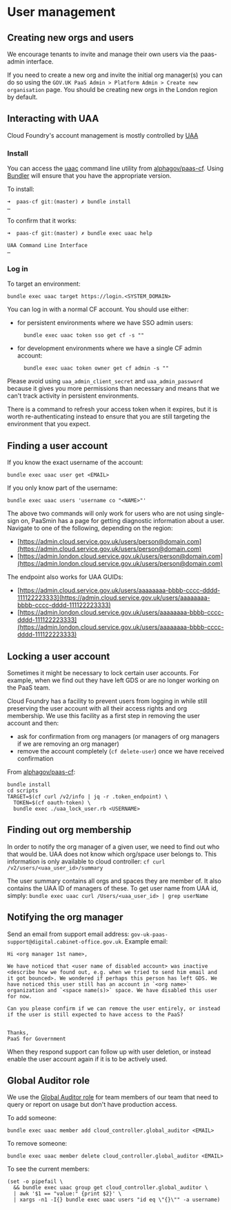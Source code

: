 # User management

## Creating new orgs and users

We encourage tenants to invite and manage their own users via the paas-admin interface.

If you need to create a new org and invite the initial org manager(s) you can do so using the `GOV.UK PaaS Admin > Platform Admin > Create new organisation` page. You should be creating new orgs in the London region by default.

## Interacting with UAA

Cloud Foundry's account management is mostly controlled by [UAA][]

[UAA]: https://github.com/cloudfoundry/uaa

### Install

You can access the [uaac][] command line utility from
[alphagov/paas-cf][paas-cf]. Using [Bundler][] will ensure that you have the
appropriate version.

[uaac]: https://github.com/cloudfoundry/cf-uaac
[paas-cf]: https://github.com/alphagov/paas-cf
[Bundler]: http://bundler.io/

To install:

```
➜  paas-cf git:(master) ✗ bundle install
…
```

To confirm that it works:

```
➜  paas-cf git:(master) ✗ bundle exec uaac help

UAA Command Line Interface
…
```

### Log in

To target an environment:

    bundle exec uaac target https://login.<SYSTEM_DOMAIN>

You can log in with a normal CF account. You should use either:

- for persistent environments where we have SSO admin users:

        bundle exec uaac token sso get cf -s ""

- for development environments where we have a single CF admin account:

        bundle exec uaac token owner get cf admin -s ""

Please avoid using `uaa_admin_client_secret` and `uaa_admin_password`
because it gives you more permissions than necessary and means that we can't
track activity in persistent environments.

There is a command to refresh your access token when it expires, but it is
worth re-authenticating instead to ensure that you are still targeting the
environment that you expect.

## Finding a user account

If you know the exact username of the account:

    bundle exec uaac user get <EMAIL>

If you only know part of the username:

    bundle exec uaac users 'username co "<NAME>"'

The above two commands will only work for users who are not using single-sign
on, PaaSmin has a page for getting diagnostic information about a user.
Navigate to one of the following, depending on the region:

- [https://admin.cloud.service.gov.uk/users/person@domain.com](https://admin.cloud.service.gov.uk/users/person@domain.com)
- [https://admin.london.cloud.service.gov.uk/users/person@domain.com](https://admin.london.cloud.service.gov.uk/users/person@domain.com)

The endpoint also works for UAA GUIDs:

- [https://admin.cloud.service.gov.uk/users/aaaaaaaa-bbbb-cccc-dddd-111122223333](https://admin.cloud.service.gov.uk/users/aaaaaaaa-bbbb-cccc-dddd-111122223333)
- [https://admin.london.cloud.service.gov.uk/users/aaaaaaaa-bbbb-cccc-dddd-111122223333](https://admin.london.cloud.service.gov.uk/users/aaaaaaaa-bbbb-cccc-dddd-111122223333)

## Locking a user account

Sometimes it might be necessary to lock certain user accounts. For example, when we find out they have left GDS or are no longer working on the PaaS team. 

Cloud Foundry has a facility to prevent users from logging in while still preserving the user account with all their access rights and org membership. We use this facility as a first step in removing the user account and then:

* ask for confirmation from org managers (or managers of org managers if we are removing an org manager)
* remove the account completely (`cf delete-user`) once we have received confirmation

From [alphagov/paas-cf](https://github.com/alphagov/paas-cf):

```
bundle install
cd scripts
TARGET=$(cf curl /v2/info | jq -r .token_endpoint) \
  TOKEN=$(cf oauth-token) \
  bundle exec ./uaa_lock_user.rb <USERNAME>
```

## Finding out org membership

In order to notify the org manager of a given user, we need to find out who that would be. UAA does not know which org/space user belongs to. This information is only available to cloud controller: `cf curl /v2/users/<uaa_user_id>/summary`

The user summary contains all orgs and spaces they are member of. It also contains the UAA ID of managers of these. To get user name from UAA id, simply: `bundle exec uaac curl /Users/<uaa_user_id> | grep userName`

## Notifying the org manager

Send an email from support email address: `gov-uk-paas-support@digital.cabinet-office.gov.uk`. Example email:

```
Hi <org manager 1st name>,

We have noticed that <user name of disabled account> was inactive <describe how we found out, e.g. when we tried to send him email and it got bounced>. We wondered if perhaps this person has left GDS. We have noticed this user still has an account in `<org name>` organization and `<space name(s)>` space. We have disabled this user for now.

Can you please confirm if we can remove the user entirely, or instead if the user is still expected to have access to the PaaS?


Thanks,
PaaS for Government
```

When they respond support can follow up with user deletion, or instead enable the user account again if it is to be actively used.

## Global Auditor role

We use the [Global Auditor role][] for team members of our team that need to
query or report on usage but don't have production access.

[Global Auditor role]: https://docs.cloudfoundry.org/concepts/roles.html#roles-and-permissions

To add someone:

```
bundle exec uaac member add cloud_controller.global_auditor <EMAIL>
```

To remove someone:

```
bundle exec uaac member delete cloud_controller.global_auditor <EMAIL>
```

To see the current members:

```
(set -o pipefail \
  && bundle exec uaac group get cloud_controller.global_auditor \
  | awk '$1 == "value:" {print $2}' \
  | xargs -n1 -I{} bundle exec uaac users "id eq \"{}\"" -a username)
```
